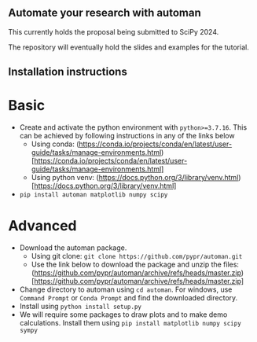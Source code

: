 ## Automate your research with automan


This currently holds the proposal being submitted to SciPy 2024. 

The repository will eventually hold the slides and examples for the tutorial.


## Installation instructions

# Basic
* Create and activate the python environment with `python>=3.7.16`. This can be
  achieved by following instructions in any of the links below
    - Using conda: (https://conda.io/projects/conda/en/latest/user-guide/tasks/manage-environments.html)[https://conda.io/projects/conda/en/latest/user-guide/tasks/manage-environments.html]
    - Using python venv: (https://docs.python.org/3/library/venv.html)[https://docs.python.org/3/library/venv.html]
* `pip install automan matplotlib numpy scipy`

# Advanced

* Download the automan package.
    - Using git clone:
		`git clone https://github.com/pypr/automan.git`
    - Use the link below to download the package and unzip the files: (https://github.com/pypr/automan/archive/refs/heads/master.zip)[https://github.com/pypr/automan/archive/refs/heads/master.zip]
* Change directory to automan using `cd automan`. For windows, use `Command Prompt` or `Conda Prompt` and find the downloaded directory.
* Install using `python install setup.py`
* We will require some packages to draw plots and to make demo calculations. Install them using `pip install matplotlib numpy scipy sympy`